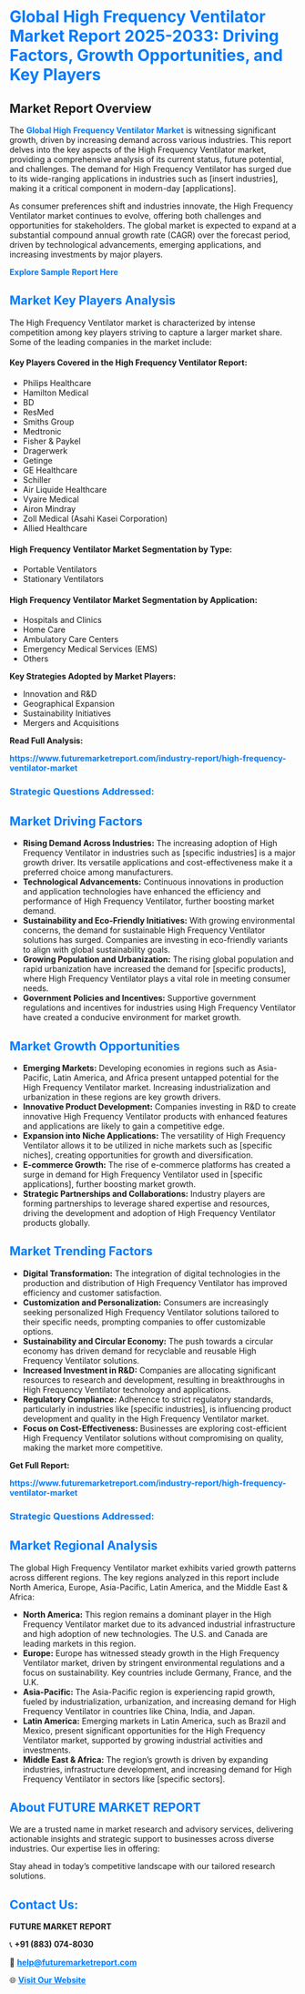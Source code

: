 <h1 style="color: #007BFF;">Global High Frequency Ventilator Market Report 2025-2033: Driving Factors, Growth Opportunities, and Key Players</h1>

<section id="overview">
<h2>Market Report Overview</h2>
<p>The <a href="https://www.futuremarketreport.com/industry-report/high-frequency-ventilator-market" style="color: #007BFF; text-decoration: none;"><strong>Global High Frequency Ventilator Market</strong></a> is witnessing significant growth, driven by increasing demand across various industries. This report delves into the key aspects of the High Frequency Ventilator market, providing a comprehensive analysis of its current status, future potential, and challenges. The demand for High Frequency Ventilator has surged due to its wide-ranging applications in industries such as [insert industries], making it a critical component in modern-day [applications].</p>
<p>As consumer preferences shift and industries innovate, the High Frequency Ventilator market continues to evolve, offering both challenges and opportunities for stakeholders. The global market is expected to expand at a substantial compound annual growth rate (CAGR) over the forecast period, driven by technological advancements, emerging applications, and increasing investments by major players.</p>
</section>

<section id="overview">
<p><a href="https://www.futuremarketreport.com/request-sample/reportId=77756" style="color: #007BFF; text-decoration: none;"><strong>Explore Sample Report Here</strong></a></p>
</section>

<section id="key-players">
<h2 style="color: #007BFF;">Market Key Players Analysis</h2>
<p>The High Frequency Ventilator market is characterized by intense competition among key players striving to capture a larger market share. Some of the leading companies in the market include:</p>
<h4>Key Players Covered in the High Frequency Ventilator Report:</h4>
<ul><li>Philips Healthcare</li><li>Hamilton Medical</li><li>BD</li><li>ResMed</li><li>Smiths Group</li><li>Medtronic</li><li>Fisher &amp; Paykel</li><li>Dragerwerk</li><li>Getinge</li><li>GE Healthcare</li><li>Schiller</li><li>Air Liquide Healthcare</li><li>Vyaire Medical</li><li>Airon Mindray</li><li>Zoll Medical (Asahi Kasei Corporation)</li><li>Allied Healthcare</li></ul>
<h4>High Frequency Ventilator Market Segmentation by Type:</h4>
<ul><li>Portable Ventilators</li><li>Stationary Ventilators</li></ul>

<h4>High Frequency Ventilator Market Segmentation by Application:</h4>
<ul><li>Hospitals and Clinics</li><li>Home Care</li><li>Ambulatory Care Centers</li><li>Emergency Medical Services (EMS)</li><li>Others</li></ul>
<p><strong>Key Strategies Adopted by Market Players:</strong></p>
<ul>
<li>Innovation and R&D</li>
<li>Geographical Expansion</li>
<li>Sustainability Initiatives</li>
<li>Mergers and Acquisitions</li>
</ul>
</section>

<section>
<p><strong>Read Full Analysis: </strong></p><a href="https://www.futuremarketreport.com/industry-report/high-frequency-ventilator-market" style="color: #007BFF; text-decoration: none;"><strong>https://www.futuremarketreport.com/industry-report/high-frequency-ventilator-market</strong></a>
<h3 style="color: #007BFF;">Strategic Questions Addressed:</h3>
</section>

<section id="driving-factors">
<h2 style="color: #007BFF;">Market Driving Factors</h2>
<ul>
<li><strong>Rising Demand Across Industries:</strong> The increasing adoption of High Frequency Ventilator in industries such as [specific industries] is a major growth driver. Its versatile applications and cost-effectiveness make it a preferred choice among manufacturers.</li>
<li><strong>Technological Advancements:</strong> Continuous innovations in production and application technologies have enhanced the efficiency and performance of High Frequency Ventilator, further boosting market demand.</li>
<li><strong>Sustainability and Eco-Friendly Initiatives:</strong> With growing environmental concerns, the demand for sustainable High Frequency Ventilator solutions has surged. Companies are investing in eco-friendly variants to align with global sustainability goals.</li>
<li><strong>Growing Population and Urbanization:</strong> The rising global population and rapid urbanization have increased the demand for [specific products], where High Frequency Ventilator plays a vital role in meeting consumer needs.</li>
<li><strong>Government Policies and Incentives:</strong> Supportive government regulations and incentives for industries using High Frequency Ventilator have created a conducive environment for market growth.</li>
</ul>
</section>

<section id="growth-opportunities">
<h2 style="color: #007BFF;">Market Growth Opportunities</h2>
<ul>
<li><strong>Emerging Markets:</strong> Developing economies in regions such as Asia-Pacific, Latin America, and Africa present untapped potential for the High Frequency Ventilator market. Increasing industrialization and urbanization in these regions are key growth drivers.</li>
<li><strong>Innovative Product Development:</strong> Companies investing in R&D to create innovative High Frequency Ventilator products with enhanced features and applications are likely to gain a competitive edge.</li>
<li><strong>Expansion into Niche Applications:</strong> The versatility of High Frequency Ventilator allows it to be utilized in niche markets such as [specific niches], creating opportunities for growth and diversification.</li>
<li><strong>E-commerce Growth:</strong> The rise of e-commerce platforms has created a surge in demand for High Frequency Ventilator used in [specific applications], further boosting market growth.</li>
<li><strong>Strategic Partnerships and Collaborations:</strong> Industry players are forming partnerships to leverage shared expertise and resources, driving the development and adoption of High Frequency Ventilator products globally.</li>
</ul>
</section>

<section id="trending-factors">
<h2 style="color: #007BFF;">Market Trending Factors</h2>
<ul>
<li><strong>Digital Transformation:</strong> The integration of digital technologies in the production and distribution of High Frequency Ventilator has improved efficiency and customer satisfaction.</li>
<li><strong>Customization and Personalization:</strong> Consumers are increasingly seeking personalized High Frequency Ventilator solutions tailored to their specific needs, prompting companies to offer customizable options.</li>
<li><strong>Sustainability and Circular Economy:</strong> The push towards a circular economy has driven demand for recyclable and reusable High Frequency Ventilator solutions.</li>
<li><strong>Increased Investment in R&D:</strong> Companies are allocating significant resources to research and development, resulting in breakthroughs in High Frequency Ventilator technology and applications.</li>
<li><strong>Regulatory Compliance:</strong> Adherence to strict regulatory standards, particularly in industries like [specific industries], is influencing product development and quality in the High Frequency Ventilator market.</li>
<li><strong>Focus on Cost-Effectiveness:</strong> Businesses are exploring cost-efficient High Frequency Ventilator solutions without compromising on quality, making the market more competitive.</li>
</ul>
</section>

<section>
<p><strong>Get Full Report: </strong></p><a href="https://www.futuremarketreport.com/industry-report/high-frequency-ventilator-market" style="color: #007BFF; text-decoration: none;"><strong>https://www.futuremarketreport.com/industry-report/high-frequency-ventilator-market</strong></a>
<h3 style="color: #007BFF;">Strategic Questions Addressed:</h3>
</section>


<section id="regional-analysis">
<h2 style="color: #007BFF;">Market Regional Analysis</h2>
<p>The global High Frequency Ventilator market exhibits varied growth patterns across different regions. The key regions analyzed in this report include North America, Europe, Asia-Pacific, Latin America, and the Middle East & Africa:</p>
<ul>
<li><strong>North America:</strong> This region remains a dominant player in the High Frequency Ventilator market due to its advanced industrial infrastructure and high adoption of new technologies. The U.S. and Canada are leading markets in this region.</li>
<li><strong>Europe:</strong> Europe has witnessed steady growth in the High Frequency Ventilator market, driven by stringent environmental regulations and a focus on sustainability. Key countries include Germany, France, and the U.K.</li>
<li><strong>Asia-Pacific:</strong> The Asia-Pacific region is experiencing rapid growth, fueled by industrialization, urbanization, and increasing demand for High Frequency Ventilator in countries like China, India, and Japan.</li>
<li><strong>Latin America:</strong> Emerging markets in Latin America, such as Brazil and Mexico, present significant opportunities for the High Frequency Ventilator market, supported by growing industrial activities and investments.</li>
<li><strong>Middle East & Africa:</strong> The region’s growth is driven by expanding industries, infrastructure development, and increasing demand for High Frequency Ventilator in sectors like [specific sectors].</li>
</ul>
</section>

<footer>
<h2 style="color: #007BFF;">About FUTURE MARKET REPORT</h2>
<p>We are a trusted name in market research and advisory services, delivering actionable insights and strategic support to businesses across diverse industries. Our expertise lies in offering:</p>

<p>Stay ahead in today’s competitive landscape with our tailored research solutions.</p>

<h2 style="color: #007BFF;">Contact Us:</h2>
<p><strong>FUTURE MARKET REPORT</strong></p>
<p>📞 <strong>+91 (883) 074-8030</strong></p>
<p>📧 <strong><a href="mailto:help@futuremarketreport.com" style="color: #007BFF;">help@futuremarketreport.com</a></strong></p>
<p>🌐 <strong><a href="https://www.futuremarketreport.com/" style="color: #007BFF;">Visit Our Website</a></strong></p>
</footer>